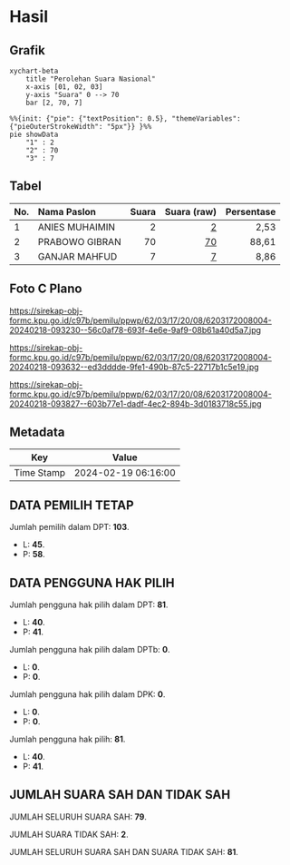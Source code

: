 # Hasil

## Grafik

```mermaid
xychart-beta
    title "Perolehan Suara Nasional"
    x-axis [01, 02, 03]
    y-axis "Suara" 0 --> 70
    bar [2, 70, 7]
```

```mermaid
%%{init: {"pie": {"textPosition": 0.5}, "themeVariables": {"pieOuterStrokeWidth": "5px"}} }%%
pie showData
    "1" : 2
    "2" : 70
    "3" : 7
```

## Tabel

| No. | Nama Paslon    | Suara | Suara (raw) | Persentase |
|:--- |:-------------- | -----:| -----------:| ----------:|
| 1   | ANIES MUHAIMIN | 2     | [2][p-1]    | 2,53       |
| 2   | PRABOWO GIBRAN | 70    | [70][p-2]   | 88,61      |
| 3   | GANJAR MAHFUD  | 7     | [7][p-3]    | 8,86       |


[p-1]: https://github.com/gigit-pemilu/pemilu-2024/blob/main/pilpres/hitung-suara/sub/62-kalimantan-tengah/sub/03-kapuas/sub/17-bataguh/sub/2008-terusan-makmur/sub/004-tps/sub/paslon-1.txt
[p-2]: https://github.com/gigit-pemilu/pemilu-2024/blob/main/pilpres/hitung-suara/sub/62-kalimantan-tengah/sub/03-kapuas/sub/17-bataguh/sub/2008-terusan-makmur/sub/004-tps/sub/paslon-2.txt
[p-3]: https://github.com/gigit-pemilu/pemilu-2024/blob/main/pilpres/hitung-suara/sub/62-kalimantan-tengah/sub/03-kapuas/sub/17-bataguh/sub/2008-terusan-makmur/sub/004-tps/sub/paslon-3.txt

## Foto C Plano

https://sirekap-obj-formc.kpu.go.id/c97b/pemilu/ppwp/62/03/17/20/08/6203172008004-20240218-093230--56c0af78-693f-4e6e-9af9-08b61a40d5a7.jpg

https://sirekap-obj-formc.kpu.go.id/c97b/pemilu/ppwp/62/03/17/20/08/6203172008004-20240218-093632--ed3dddde-9fe1-490b-87c5-22717b1c5e19.jpg

https://sirekap-obj-formc.kpu.go.id/c97b/pemilu/ppwp/62/03/17/20/08/6203172008004-20240218-093827--603b77e1-dadf-4ec2-894b-3d0183718c55.jpg


## Metadata

| Key        | Value               |
| ---------- | ------------------- |
| Time Stamp | 2024-02-19 06:16:00 |


## DATA PEMILIH TETAP

Jumlah pemilih dalam DPT: **103**.
 * L: **45**.
 * P: **58**.

## DATA PENGGUNA HAK PILIH

Jumlah pengguna hak pilih dalam DPT: **81**.
 * L: **40**.
 * P: **41**.

Jumlah pengguna hak pilih dalam DPTb: **0**.
 * L: **0**.
 * P: **0**.

Jumlah pengguna hak pilih dalam DPK: **0**.
 * L: **0**.
 * P: **0**.

Jumlah pengguna hak pilih: **81**.
 * L: **40**.
 * P: **41**.

## JUMLAH SUARA SAH DAN TIDAK SAH

JUMLAH SELURUH SUARA SAH: **79**.

JUMLAH SUARA TIDAK SAH: **2**.

JUMLAH SELURUH SUARA SAH DAN SUARA TIDAK SAH: **81**.


